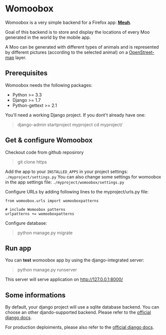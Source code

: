 Womoobox
=========
Womoobox is a very simple backend for a Firefox app: **[Meuh](https://marketplace.firefox.com/app/meuh)**.

Goal of this backend is to store and display the locations of every Moo generated in the world by the mobile app. 

A Moo can be generated with different types of animals and is represented by different pictures (according to the selected animal) on a [OpenStreet-map](http://openstreetmap.org) layer.

Prerequisites
-------------
Womoobox needs the following packages:

 - Python >= 3.3
 - Django >= 1.7
 - Python-gettext >= 2.1


You'll need a working Django project. If you dont't already have one:
> django-admin startproject myproject
> cd myproject/

Get & configure Womoobox
------------------------
Checkout code from github reposirory
> git clone https

Add the app to your `INSTALLED_APPS` in your project settings: `./myproject/settings.py`
You can also change some settings for womoobox in the app settings file: `./myproject/womoobox/settings.py`

Configure URLs by adding following lines to the myproject/urls.py file:
```
from womoobox.urls import womooboxpatterns

# include Womoobox patterns
urlpatterns += womooboxpatterns
```

Configure database:
> python manage.py migrate

Run app
-------
You can **test** womoobox app by using the django-integrated server:
> python manage.py runserver

This server will serve application on http://127.0.0.1:8000/

Some informations
-----------------
By default, your django project will use a sqlite database backend. You can choose an other djando-supported backend. Please refer to the [official django docs](https://docs.djangoproject.com/en/1.7/ref/databases/).

For production deploiments, please also refer to the [official django docs](https://docs.djangoproject.com/en/1.7/howto/deployment/checklist/).
